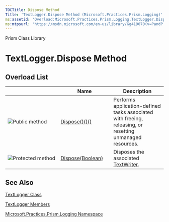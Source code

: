 ```yaml
---
TOCTitle: Dispose Method
Title: 'TextLogger.Dispose Method (Microsoft.Practices.Prism.Logging)'
ms:assetid: 'Overload:Microsoft.Practices.Prism.Logging.TextLogger.Dispose'
ms:mtpsurl: 'https://msdn.microsoft.com/en-us/library/Gg419070(v=PandP.50)'
---
```


Prism Class Library

TextLogger.Dispose Method
=============================

Overload List
-------------

<span id="overloadMembersTableToggle"></span>
<table>
<colgroup>
<col width="33%" />
<col width="33%" />
<col width="33%" />
</colgroup>
<thead>
<tr class="header">
<th> </th>
<th>Name</th>
<th>Description</th>
</tr>
</thead>
<tbody>
<tr class="odd">
<td><img src="https://msdn.microsoft.com/en-us/Gg419070.pubmethod(en-us,PandP.50).gif" title="Public method" /></td>
<td><a href="https://msdn.microsoft.com/m:microsoft.practices.prism.logging.textlogger.dispose">Dispose()()()</a></td>
<td><div class="summary">
Performs application-defined tasks associated with freeing, releasing, or resetting unmanaged resources.
</div></td>
</tr>
<tr class="even">
<td><img src="https://msdn.microsoft.com/en-us/Gg419070.protmethod(en-us,PandP.50).gif" title="Protected method" /></td>
<td><a href="https://msdn.microsoft.com/m:microsoft.practices.prism.logging.textlogger.dispose(system.boolean)">Dispose(Boolean)</a></td>
<td><div class="summary">
Disposes the associated <a href="http://msdn2.microsoft.com/en-us/library/ywxh2328">TextWriter</a>.
</div></td>
</tr>
</tbody>
</table>

See Also
--------


[TextLogger Class](https://msdn.microsoft.com/t:microsoft.practices.prism.logging.textlogger)

[TextLogger Members](https://msdn.microsoft.com/allmembers.t:microsoft.practices.prism.logging.textlogger)

[Microsoft.Practices.Prism.Logging Namespace](https://msdn.microsoft.com/n:microsoft.practices.prism.logging)
